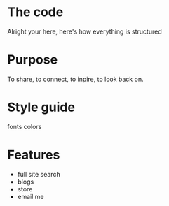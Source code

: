 
# The code
Alright your here, here's how everything is structured

# Purpose
To share, to connect, to inpire, to look back on.

# Style guide
fonts 
colors

# Features
- full site search
- blogs
- store
- email me


